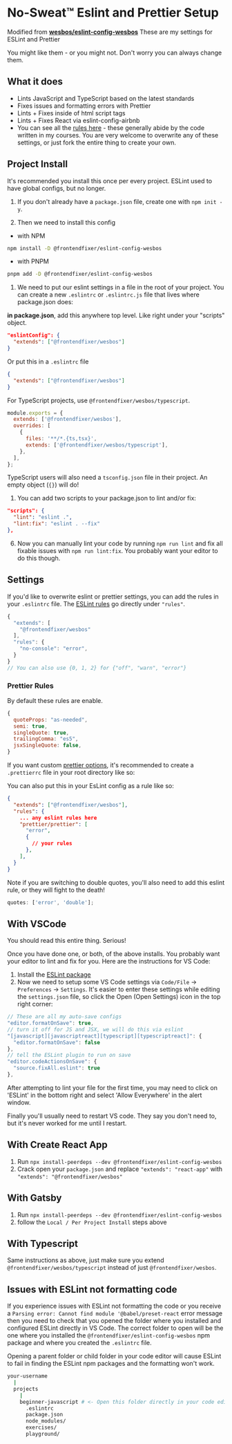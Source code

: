# No-Sweat™ Eslint and Prettier Setup

Modified from [**wesbos/eslint-config-wesbos**](https://github.com/wesbos/eslint-config-wesbos)
These are my settings for ESLint and Prettier

You might like them - or you might not. Don't worry you can always change them.

## What it does

- Lints JavaScript and TypeScript based on the latest standards
- Fixes issues and formatting errors with Prettier
- Lints + Fixes inside of html script tags
- Lints + Fixes React via eslint-config-airbnb
- You can see all the [rules here](https://github.com/frontendfixer/eslint-config-wesbos-extended/blob/master/.eslintrc.js) - these generally abide by the code written in my courses. You are very welcome to overwrite any of these settings, or just fork the entire thing to create your own.

## Project Install

It's recommended you install this once per every project. ESLint used to have global configs, but no longer.

1. If you don't already have a `package.json` file, create one with `npm init -y`.

2. Then we need to install this config

- with NPM

```bash
npm install -D @frontendfixer/eslint-config-wesbos
```

- with PNPM

```bash
pnpm add -D @frontendfixer/eslint-config-wesbos
```

1. We need to put our eslint settings in a file in the root of your project. You can create a new `.eslintrc` or `.eslintrc.js` file that lives where package.json does:

**in package.json**, add this anywhere top level. Like right under your "scripts" object.

```json
"eslintConfig": {
  "extends": ["@frontendfixer/wesbos"]
}
```

Or put this in a `.eslintrc` file

```json
{
  "extends": ["@frontendfixer/wesbos"]
}
```

For TypeScript projects, use `@frontendfixer/wesbos/typescript`.

```js
module.exports = {
  extends: ['@frontendfixer/wesbos'],
  overrides: [
    {
      files: '**/*.{ts,tsx}',
      extends: ['@frontendfixer/wesbos/typescript'],
    },
  ],
};
```

TypeScript users will also need a `tsconfig.json` file in their project. An empty object (`{}`) will do!

1. You can add two scripts to your package.json to lint and/or fix:

```json
"scripts": {
  "lint": "eslint .",
  "lint:fix": "eslint . --fix"
},
```

6. Now you can manually lint your code by running `npm run lint` and fix all fixable issues with `npm run lint:fix`. You probably want your editor to do this though.

## Settings

If you'd like to overwrite eslint or prettier settings, you can add the rules in your `.eslintrc` file. The [ESLint rules](https://eslint.org/docs/rules/) go directly under `"rules"`.

```js
{
  "extends": [
    "@frontendfixer/wesbos"
  ],
  "rules": {
    "no-console": "error",
  }
}
// You can also use {0, 1, 2} for {"off", "warn", "error"}
```

### Prettier Rules

By default these rules are enable.

```js
{
  quoteProps: "as-needed",
  semi: true,
  singleQuote: true,
  trailingComma: "es5",
  jsxSingleQuote: false,
}
```

If you want custom [prettier options](https://prettier.io/docs/en/options.html), it's recommended to create a `.prettierrc` file in your root directory like so:

You can also put this in your EsLint config as a rule like so:

```json
{
  "extends": ["@frontendfixer/wesbos"],
  "rules": {
    ... any eslint rules here
    "prettier/prettier": [
      "error",
      {
        // your rules
      },
    ],
  }
}
```

Note if you are switching to double quotes, you'll also need to add this eslint rule, or they will fight to the death!

```js
quotes: ['error', 'double'];
```

## With VSCode

You should read this entire thing. Serious!

Once you have done one, or both, of the above installs. You probably want your editor to lint and fix for you. Here are the instructions for VS Code:

1. Install the [ESLint package](https://marketplace.visualstudio.com/items?itemName=dbaeumer.vscode-eslint)
2. Now we need to setup some VS Code settings via `Code/File` → `Preferences` → `Settings`. It's easier to enter these settings while editing the `settings.json` file, so click the Open (Open Settings) icon in the top right corner:

```js
// These are all my auto-save configs
"editor.formatOnSave": true,
// turn it off for JS and JSX, we will do this via eslint
"[javascript][javascriptreact][typescript][typescriptreact]": {
  "editor.formatOnSave": false
},
// tell the ESLint plugin to run on save
"editor.codeActionsOnSave": {
  "source.fixAll.eslint": true
},
```

After attempting to lint your file for the first time, you may need to click on 'ESLint' in the bottom right and select 'Allow Everywhere' in the alert window.

Finally you'll usually need to restart VS code. They say you don't need to, but it's never worked for me until I restart.

## With Create React App

1. Run `npx install-peerdeps --dev @frontendfixer/eslint-config-wesbos`
2. Crack open your `package.json` and replace `"extends": "react-app"` with `"extends": "@frontendfixer/wesbos"`

## With Gatsby

1. Run `npx install-peerdeps --dev @frontendfixer/eslint-config-wesbos`
1. follow the `Local / Per Project Install` steps above

## With Typescript

Same instructions as above, just make sure you extend `@frontendfixer/wesbos/typescript` instead of just `@frontendfixer/wesbos`.

## Issues with ESLint not formatting code

If you experience issues with ESLint not formatting the code or you receive a `Parsing error: Cannot find module '@babel/preset-react` error message then you need to check that you opened the folder where you installed and configured ESLint directly in VS Code. The correct folder to open will be the one where you installed the `@frontendfixer/eslint-config-wesbos` npm package and where you created the `.eslintrc` file.

Opening a parent folder or child folder in your code editor will cause ESLint to fail in finding the ESLint npm packages and the formatting won't work.

```sh
your-username
  |
  projects
    |
    beginner-javascript # <- Open this folder directly in your code editor
      .eslintrc
      package.json
      node_modules/
      exercises/
      playground/
```
